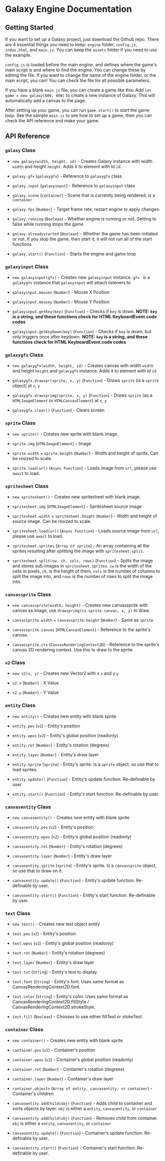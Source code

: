 
# Galaxy Engine Documentation

## Getting Started
If you want to set up a Galaxy project, just download the Github repo. There are 4 essential things you need to keep: `engine` folder, `config.js`, `index.html`, and `main.js`. You can keep the `assets` folder if you need to use the example.

`config.js` is loaded before the main engine, and defines where the game's main script is and where to find the engine. You can change these by editing the file. If you want to change the name of the engine folder, or the main script, you can! You can check the file for all possible parameters.

If you have a blank `main.js` file, you can create a game like this:
Add `let game = new galaxy(800, 600)` to create a new instance of  Galaxy. This will automatically add a canvas to the page.

After setting up your game, you can run `game.start()` to start the game loop. See the sample `main.js` to see how to set up a game, then you can check the API reference and make your game.

## API Reference
###  `galaxy` Class
* `new galaxy(width, height, id)` - Creates Galaxy instance with width `width` and height `height`. Adds it to element with id `id`.

* `galaxy.gfx` (`galaxygfx`) - Reference to `galaxygfx` class

* `galaxy.input` (`galaxyinput`) - Reference to `galaxyinput` class

* `galaxy.scene` (`container`) - Scene that is currently being rendered, is a `container`

* `galaxy.fps` (`Number`) - Target frame rate, restart engine to apply changes. 

* `galaxy.running` (`Boolean`) - Whether engine is running or not. Setting to false while running stops the game

* `galaxy.alreadystarted` (`Boolean`)  - Whether the game has been initiated or not. If you stop the game, then start it, it will not run all of the start functions

* `galaxy.start()` (`Function`) -  Starts the engine and game loop

### `galaxyinput` Class
* `new galaxyinput(gfx)` - Creates new `galaxyinput` instance. `gfx ` is a `galaxygfx` instance that `galaxyinput` will attach listeners to

* `galaxyinput.mousex` (`Number`) - Mouse X Position

* `galaxyinput.mousey` (`Number`) - Mouse Y Position

* `galaxyinput.getKey(key)` (`Function`) - Checks if `key` is down. **NOTE: `key` is a string, and these functions check for HTML KeyboardEvent.code codes**

*  `galaxyinput.getKeyDown(key)` (`Function`) - Checks if `key` is down, but only triggers once after keydown. **NOTE: `key` is a string, and these functions check for HTML KeyboardEvent.code codes**

### `galaxygfx` Class
* `new galaxygfx(width, height, id)` - Creates canvas with width `width` and height `height` and `galaxygfx` instance. Adds it to element with id `id`

* `galaxygfx.drawspr(sprite, x, y)` (`Function`) - Draws `sprite` (is a `sprite` object) at `x`, `y`

* `galaxygfx.drawsprimg(sprite, x, y)` (`Function`) - Draws `sprite` (as a `HTMLImageElement` or `HTMLCanvasElement`) at `x`, `y`

* `galaxygfx.clear()` (`Function`) - Clears screen

### `sprite` Class
* `new sprite()` - Creates new sprite with blank image.

* `sprite.img` (`HTMLImageElement`) - Image

* `sprite.width` + `sprite.height` (`Number`) - Width and height of sprite. Can be resized to scale.

* `sprite.load(url)` (`Async Function`) - Loads image from `url`, please use `await` to load.

### `spritesheet` Class
* `new spritesheet()` - Creates new spritesheet with blank image.

* `spritesheet.img` (`HTMLImageElement`) - Spritesheet source image

* `spritesheet.width` + `spritesheet.height` (`Number`) - Width and height of source image. Can be resized to scale.

* `spritesheet.load(url)` (`Async Function`) - Loads source image from `url`, please use `await` to load.

* `spritesheet.sprites` (`Array of sprite`) - An array containing all the sprites resulting after splitting the image with `spritesheet.split`.

* `spritesheet.split(cw, ch, cols, rows)` (`Function`) - Splits the image and stores sub-images in `spritesheet.sprites`. `cw` is the width of the cells in pixels, `ch`, is the height of them, `cols` is the number of columns to split the image into, and `rows` is the number of rows to split the image into.

### `canvassprite` Class
* `new canvassprite(width, height)` - Creates new canvassprite with canvas as image, use `drawsprimg(cs.sprite.canvas, x, y)` to draw.

* `canvassprite.width` + `canvassprite.height` (`Number`) - Same as `sprite`

* `canvassprite.canvas` (`HTMLCanvasElement`) - Reference to the sprite's canvas.

* `canvassprite.ctx` (`CanvasRenderingContext2D`) - Reference to the sprite's canvas 2D rendering context. Use this to draw to the sprite.

### `v2` Class
* `new v2(x, y)` - Creates new Vector2 with x `x` and y `y`

* `v2.x` (`Number`) - X Value

* `v2.y` (`Number`) - Y Value

### `entity` Class
* `new entity()` - Creates new entity with blank sprite

* `entity.pos` (`v2`) - Entity's position

* `entity.wpos` (`v2`) - Entity's global position (readonly)

* `entity.rot` (`Number`) - Entity's rotation (degrees)

* `entity.layer` (`Number`) - Entity's draw layer

* `entity.sprite` (`sprite`) - Entity's sprite. Is a `sprite` object, so use that to load sprites.

* `entity.update()` (`Function`) - Entity's update function. Re-definable by user.

* `entity.start()` (`Function`) - Entity's start function. Re-definable by user.

### `canvasentity` Class
* `new canvasentity()` - Creates new entity with blank sprite

* `canvasentity.pos` (`v2`) - Entity's position

* `canvasentity.wpos` (`v2`) - Entity's global position (readonly)

* `canvasentity.rot` (`Number`) - Entity's rotation (degrees)

* `canvasentity.layer` (`Number`) - Entity's draw layer

* `canvasentity.sprite` (`sprite`) - Entity's sprite. Is a `canvassprite` object, so use that to draw on it.

* `canvasentity.update()` (`Function`) - Entity's update function. Re-definable by user.

* `canvasentity.start()` (`Function`) - Entity's start function. Re-definable by user.

### `text` Class
* `new text()` - Creates new text object entity

* `text.pos` (`v2`) - Entity's position

* `text.wpos` (`v2`) - Entity's global position (readonly)

* `text.rot` (`Number`) - Entity's rotation (degrees)

* `text.layer` (`Number`) - Entity's draw layer

* `text.txt` (`String`) - Entity's text to display.

* `text.font` (`String`) - Entity's font. Uses same format as CanvasRenderingContext2D.font.

* `text.color` (`String`) - Entity's color. Uses same format as CanvasRenderingContext2D.fillStyle / CanvasRenderingContext2D.strokeStyle.

* `text.fill` (`Boolean`) - Chooses to use either fillText or stokeText.

### `container` Class
* `new container()` - Creates new entity with blank sprite

* `container.pos` (`v2`) - Container's position

* `container.wpos` (`v2`) - Container's global position (readonly)

* `container.rot` (`Number`) - Container's rotation (degrees)

* `container.layer` (`Number`) - Container's draw layer

* `container.objects` (`Array of entity, canvasentity, or container`) - Container's children.

* `canvasentity.addChild(obj)` (`Function`) - Adds child to container and sorts objects by layer. `obj` is either a `entity`, `canvasentity`, or `container`

* `canvasentity.addChild(obj)` (`Function`) - Removes child from container. `obj` is either a `entity`, `canvasentity`, or `container`

* `canvasentity.update()` (`Function`) - Container's update function. Re-definable by user.

* `canvasentity.start()` (`Function`) - Container's start function. Re-definable by user.